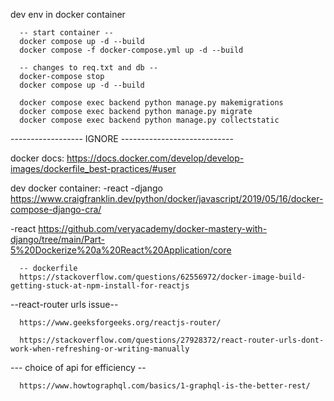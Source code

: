 dev env in docker container

      -- start container --
      docker compose up -d --build
      docker compose -f docker-compose.yml up -d --build

      -- changes to req.txt and db --
      docker-compose stop
      docker compose up -d --build

      docker compose exec backend python manage.py makemigrations
      docker compose exec backend python manage.py migrate
      docker compose exec backend python manage.py collectstatic

------------------ IGNORE ----------------------------

docker docs:
https://docs.docker.com/develop/develop-images/dockerfile_best-practices/#user

dev docker container:
-react
-django
https://www.craigfranklin.dev/python/docker/javascript/2019/05/16/docker-compose-django-cra/

-react
https://github.com/veryacademy/docker-mastery-with-django/tree/main/Part-5%20Dockerize%20a%20React%20Application/core

      -- dockerfile
      https://stackoverflow.com/questions/62556972/docker-image-build-getting-stuck-at-npm-install-for-reactjs

--react-router urls issue--

      https://www.geeksforgeeks.org/reactjs-router/

      https://stackoverflow.com/questions/27928372/react-router-urls-dont-work-when-refreshing-or-writing-manually

--- choice of api for efficiency --

      https://www.howtographql.com/basics/1-graphql-is-the-better-rest/
